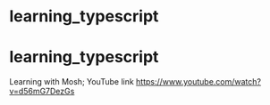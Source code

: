 # learning_typescript
# learning_typescript

Learning with Mosh;
YouTube link https://www.youtube.com/watch?v=d56mG7DezGs
